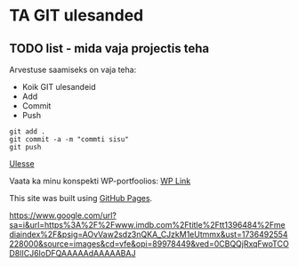 # TA GIT ulesanded
<a name="readme-top"></a>
## TODO list - mida vaja projectis teha
Arvestuse saamiseks on vaja teha:
* Koik GIT ulesandeid
* Add
* Commit
* Push
```
git add .
git commit -a -m "commti sisu"
git push
```

<a href="#readme-top">Ulesse</a>

Vaata ka minu konspekti WP-portfoolios:
<a href="https://zhan-gabrielgerke24.thkit.ee/wp/" target="_blank">WP Link</a>

This site was built using [GitHub Pages](https://pages.github.com/).

https://www.google.com/url?sa=i&url=https%3A%2F%2Fwww.imdb.com%2Ftitle%2Ftt1396484%2Fmediaindex%2F&psig=AOvVaw2sdz3nQKA_CJzkM1eUtmmx&ust=1736492554228000&source=images&cd=vfe&opi=89978449&ved=0CBQQjRxqFwoTCOD8lICJ6IoDFQAAAAAdAAAAABAJ
